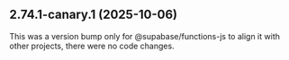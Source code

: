 ## 2.74.1-canary.1 (2025-10-06)

This was a version bump only for @supabase/functions-js to align it with other projects, there were no code changes.